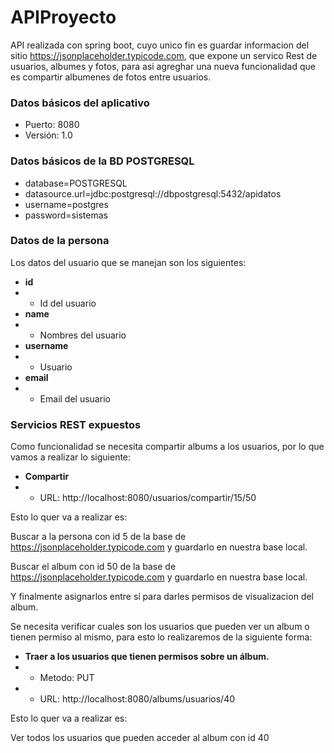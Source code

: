 # APIProyecto
API realizada con spring boot, cuyo unico fin es guardar informacion del sitio https://jsonplaceholder.typicode.com, que expone un servico Rest de usuarios, albumes y fotos, para asi agreghar una nueva
funcionalidad que es compartir albumenes de fotos entre usuarios.

### Datos básicos del aplicativo ###

* Puerto: 8080
* Versión: 1.0

### Datos básicos de la BD POSTGRESQL ###

* database=POSTGRESQL
* datasource.url=jdbc:postgresql://dbpostgresql:5432/apidatos
* username=postgres
* password=sistemas

### Datos de la persona ###

Los datos del usuario que se manejan son los siguientes:

* **id**
* * Id del usuario
* **name**
* * Nombres del usuario
* **username**
* * Usuario
* **email**
* * Email del usuario

### Servicios REST expuestos ###

Como funcionalidad se necesita compartir albums a los usuarios, por lo que vamos a realizar lo siguiente:
* **Compartir**
* * URL: http://localhost:8080/usuarios/compartir/15/50

Esto lo quer va a realizar es:

Buscar a la persona con id 5 de la base de https://jsonplaceholder.typicode.com y guardarlo en nuestra base local.

Buscar el album con id 50 de la base de https://jsonplaceholder.typicode.com y guardarlo en nuestra base local.

Y finalmente asignarlos entre sí para darles permisos de visualizacion del album.


Se necesita verificar cuales son los usuarios que pueden ver un album o tienen permiso al mismo, para esto lo realizaremos de la siguiente forma:
* **Traer a los usuarios que tienen permisos sobre un álbum.**
* * Metodo: PUT
* * URL: http://localhost:8080/albums/usuarios/40

Esto lo quer va a realizar es:

Ver todos los usuarios que pueden acceder al album con id 40
